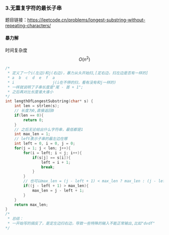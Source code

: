 ### 3.无重复字符的最长子串

题目链接：https://leetcode.cn/problems/longest-substring-without-repeating-characters/

#### 暴力解

时间复杂度
$$
O(n^{2})
$$

```C
/*
 * 定义了一个i(左边)和j(右边)，暴力从头开始扫,[定右边，扫左边是否有一样的]
 * a  b  c  d  e  f  a
 * i                 j(i在不停的扫，看有没有和j一样的)
 * 一样就说明了子串长度是"尾 - 首 + 1";
 * 之后再对比长度谁大谁小
*/
int lengthOfLongestSubstring(char* s) {
    int len = strlen(s);
    // 长度为0,直接返回0
    if(len == 0){
        return 0;
    }
    // 之后无论给出什么字符串，最低都是1
    int max_len = 1;
    // left表示子串的最左边在哪
    int left = 0, i = 0, j = 0;
    for(j = 1; j < len; j++){
        for(i = left; i < j; i++){
            if(s[j] == s[i]){
                left = i + 1;
                break;
            }
        }
        // 也可以max_len = (j - left + 1) < max_len ? max_len : (j - left + 1);
        if((j - left + 1) > max_len){
            max_len = j - left + 1;
        }
    }
    return max_len;
}
/*
 * 总结：
 * 一开始写的搞反了，是定左边扫右边，导致一些特殊的输入不能正常输出,比如"dvdf"
*/
```






